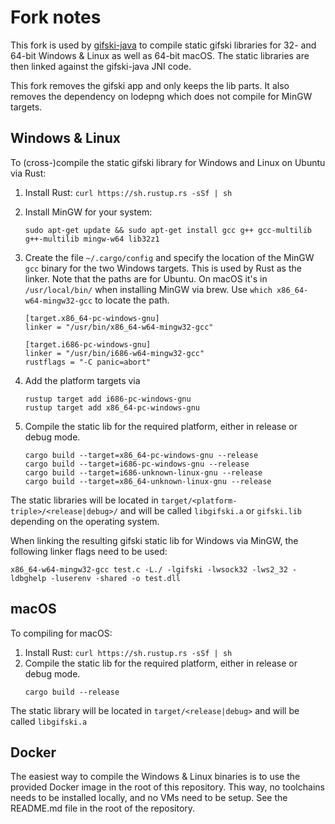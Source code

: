 # Fork notes
This fork is used by [gifski-java](https://github.com/badlogic/gifski-java) to compile static gifski libraries for 32- and 64-bit Windows & Linux as well as 64-bit macOS. The static libraries are then linked against the gifski-java JNI code.

This fork removes the gifski app and only keeps the lib parts. It also removes the dependency on lodepng which does not compile for MinGW targets.

## Windows & Linux
To (cross-)compile the static gifski library for Windows and Linux on Ubuntu via Rust:
1. Install Rust: `curl https://sh.rustup.rs -sSf | sh`
1. Install MinGW for your system:
	```
	sudo apt-get update && sudo apt-get install gcc g++ gcc-multilib g++-multilib mingw-w64 lib32z1
	```
1. Create the file `~/.cargo/config` and specify the location of the MinGW `gcc` binary for the two Windows targets. This is used by Rust as the linker. Note that the paths are for Ubuntu. On macOS it's in `/usr/local/bin/` when installing MinGW via brew. Use `which x86_64-w64-mingw32-gcc` to locate the path.

	```
	[target.x86_64-pc-windows-gnu]
	linker = "/usr/bin/x86_64-w64-mingw32-gcc"

	[target.i686-pc-windows-gnu]
	linker = "/usr/bin/i686-w64-mingw32-gcc"
	rustflags = "-C panic=abort"
	```
1. Add the platform targets via
	```
	rustup target add i686-pc-windows-gnu
	rustup target add x86_64-pc-windows-gnu
	```
1. Compile the static lib for the required platform, either in release or debug mode.
	```
	cargo build --target=x86_64-pc-windows-gnu --release
	cargo build --target=i686-pc-windows-gnu --release
	cargo build --target=i686-unknown-linux-gnu --release
	cargo build --target=x86_64-unknown-linux-gnu --release
	```

The static libraries will be located in `target/<platform-triple>/<release|debug>/` and will be called `libgifski.a` or `gifski.lib` depending on the operating system.

When linking the resulting gifski static lib for Windows via MinGW, the following linker flags need to be used:

```
x86_64-w64-mingw32-gcc test.c -L./ -lgifski -lwsock32 -lws2_32 -ldbghelp -luserenv -shared -o test.dll
```

## macOS
To compiling for macOS:
1. Install Rust: `curl https://sh.rustup.rs -sSf | sh`
1. Compile the static lib for the required platform, either in release or debug mode.
	```
	cargo build --release
	```

The static library will be located in `target/<release|debug>` and will be called `libgifski.a`

## Docker
The easiest way to compile the Windows & Linux binaries is to use the provided Docker image in the root of this repository. This way, no toolchains needs to be installed locally, and no VMs need to be setup. See the README.md file
in the root of the repository.

